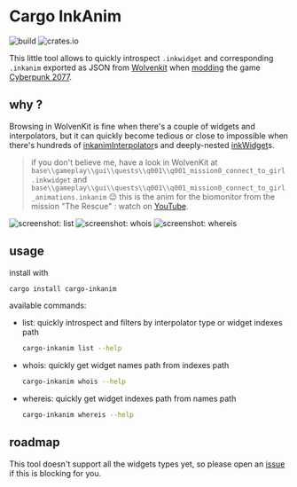 # Cargo InkAnim

![build](https://github.com/cyb3rpsych0s1s/inkanim-utils/actions/workflows/quality.yml/badge.svg) ![crates.io](https://img.shields.io/crates/v/cargo-inkanim.svg)

This little tool allows to quickly introspect `.inkwidget` and corresponding `.inkanim` exported as JSON from [Wolvenkit](https://wiki.redmodding.org/wolvenkit/readme) when [modding](https://wiki.redmodding.org/home/) the game [Cyberpunk 2077](https://www.cyberpunk.net/).

## why ?

Browsing in WolvenKit is fine when there's a couple of widgets and interpolators,
but it can quickly become tedious or close to impossible when there's hundreds of [inkanimInterpolator](https://nativedb.red4ext.com/inkanimInterpolator)s and deeply-nested [inkWidget](https://nativedb.red4ext.com/inkWidget)s.
>
> if you don't believe me, have a look in WolvenKit at `base\\gameplay\\gui\\quests\\q001\\q001_mission0_connect_to_girl.inkwidget` and `base\\gameplay\\gui\\quests\\q001\\q001_mission0_connect_to_girl_animations.inkanim` :wink:
> this is the anim for the biomonitor from the mission "The Rescue" : watch on [YouTube](https://youtu.be/J5ar3ynfcN4?t=404).

![screenshot: list](https://github.com/cyb3rpsych0s1s/inkanim-utils/raw/main/screenshots/list.png)
![screenshot: whois](https://github.com/cyb3rpsych0s1s/inkanim-utils/raw/main/screenshots/whois.png)
![screenshot: whereis](https://github.com/cyb3rpsych0s1s/inkanim-utils/raw/main/screenshots/whereis.png)

## usage

install with

```sh
cargo install cargo-inkanim
```

available commands:

- list: quickly introspect and filters by interpolator type or widget indexes path

  ```sh
  cargo-inkanim list --help
  ```

- whois: quickly get widget names path from indexes path

  ```sh
  cargo-inkanim whois --help
  ```

- whereis: quickly get widget indexes path from names path

  ```sh
  cargo-inkanim whereis --help
  ```

## roadmap

This tool doesn't support all the widgets types yet, so please open an [issue](https://github.com/cyb3rpsych0s1s/inkanim-utils/issues) if this is blocking for you.
